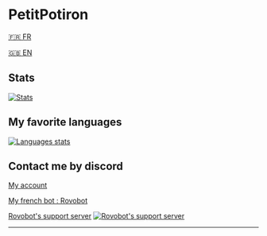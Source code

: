 # PetitPotiron
[🇫🇷 FR](https://github.com/PetitPotiron/PetitPotiron/blob/main/README.md)  

[🇬🇧 EN](https://github.com/PetitPotiron/PetitPotiron/blob/main/README_EN.md)
## Stats
[![Stats](https://github-readme-stats.vercel.app/api?username=PetitPotiron&show_icons=true&theme=midnight-purple)](https://github.com/PetitPotiron/PetitPotiron/blob/main/README.md#statistiques)

## My favorite languages
[![Languages stats](https://github-readme-stats.vercel.app/api/top-langs/?username=PetitPotiron&theme=midnight-purple)](https://github.com/PetitPotiron/PetitPotiron/blob/main/README.md#mes-langages-préférés)

## Contact me by discord
[My account](https://discord.com/users/715826047949471785)

[My french bot : Rovobot](https://discord.com/oauth2/authorize?client_id=786632468655636580&scope=bot+applications.commands&permissions=2147483647)

[Rovobot's support server](https://discord.com/invite/5vdbaNZnWx) [![Rovobot's support server](https://discord.com/api/guilds/800032961525317693/widget.png)](https://discord.com/invite/5vdbaNZnWx)
****
